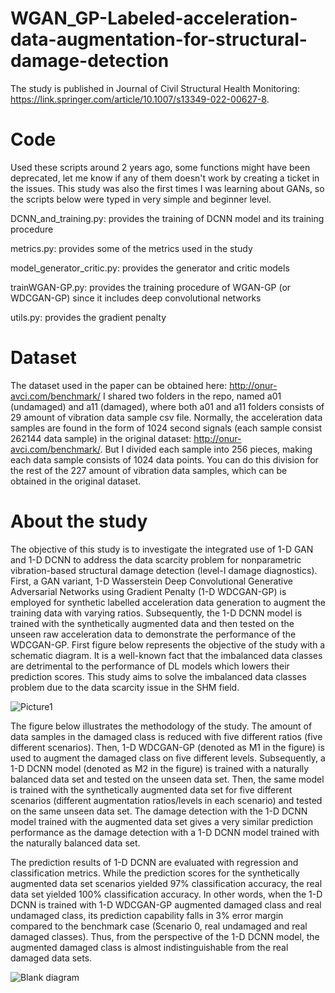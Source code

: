 # WGAN_GP-Labeled-acceleration-data-augmentation-for-structural-damage-detection

The study is published in Journal of Civil Structural Health Monitoring: https://link.springer.com/article/10.1007/s13349-022-00627-8.

# Code
Used these scripts around 2 years ago, some functions might have been deprecated, let me know if any of them doesn't work by creating a ticket in the issues. This study was also the first times I was learning about GANs, so the scripts below were typed in very simple and beginner level.

DCNN_and_training.py: provides the training of DCNN model and its training procedure

metrics.py: provides some of the metrics used in the study

model_generator_critic.py: provides the generator and critic models

trainWGAN-GP.py: provides the training procedure of WGAN-GP (or WDCGAN-GP) since it includes deep convolutional networks

utils.py: provides the gradient penalty

# Dataset
The dataset used in the paper can be obtained here: http://onur-avci.com/benchmark/
I shared two folders in the repo, named a01 (undamaged) and a11 (damaged), where both a01 and a11 folders consists of 29 amount of vibration data sample csv file. Normally, the acceleration data samples are found in the form of 1024 second signals (each sample consist 262144 data sample) in the original dataset: http://onur-avci.com/benchmark/. But I divided each sample into 256 pieces, making each data sample consists of 1024 data points. You can do this division for the rest of the 227 amount of vibration data samples, which can be obtained in the original dataset.


# About the study
The objective of this study is to investigate the integrated use of 1-D GAN and 1-D DCNN to address the data scarcity problem for nonparametric vibration-based structural damage detection (level-I damage diagnostics). First, a GAN variant, 1-D Wasserstein Deep Convolutional Generative Adversarial Networks using Gradient Penalty (1-D WDCGAN-GP) is employed for synthetic labelled acceleration data generation to augment the training data with varying ratios. Subsequently, the 1-D DCNN model is trained with the synthetically augmented data and then tested on the unseen raw acceleration data to demonstrate the performance of the WDCGAN-GP. First figure below represents the objective of the study with a schematic diagram. It is a well-known fact that the imbalanced data classes are detrimental to the performance of DL models which lowers their prediction scores. This study aims to solve the imbalanced data classes problem due to the data scarcity issue in the SHM field. 

![Picture1](https://github.com/furknluleci/WGAN_GP-Labeled-acceleration-data-augmentation-for-structural-damage-detection/assets/63553991/5188fd6d-1a3c-4f6a-b4b1-e7f0e033e79c)

The figure below illustrates the methodology of the study. The amount of data samples in the damaged class is reduced with five different ratios (five different scenarios). Then, 1-D WDCGAN-GP (denoted as M1 in the figure) is used to augment the damaged class on five different levels. Subsequently, a 1-D DCNN model (denoted as M2 in the figure) is trained with a naturally balanced data set and tested on the unseen data set. Then, the same model is trained with the synthetically augmented data set for five different scenarios (different augmentation ratios/levels in each scenario) and tested on the same unseen data set. The damage detection with the 1-D DCNN model trained with the augmented data set gives a very similar prediction performance as the damage detection with a 1-D DCNN model trained with the naturally balanced data set.

The prediction results of 1-D DCNN are evaluated with regression and classification metrics. While the prediction scores for the synthetically augmented data set scenarios yielded 97% classification accuracy, the real data set yielded 100% classification accuracy. In other words, when the 1-D DCNN is trained with 1-D WDCGAN-GP augmented damaged class and real undamaged class, its prediction capability falls in 3% error margin compared to the benchmark case (Scenario 0, real undamaged and real damaged classes). Thus, from the perspective of the 1-D DCNN model, the augmented damaged class is almost indistinguishable from the real damaged data sets.


![Blank diagram](https://github.com/furknluleci/WGAN_GP-Labeled-acceleration-data-augmentation-for-structural-damage-detection/assets/63553991/f6fa2da7-0716-41ca-80bb-8a7ee4e8506d)

